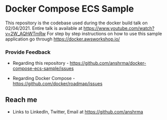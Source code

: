# Docker Compose ECS Sample

This repository is the codebase used during the docker build talk on 02/04/2021. Entire talk is available at https://www.youtube.com/watch?v=2W_AQhWTmRw
For step by step instructions on how to use this sample application go through https://docker.awsworkshop.io/

### Provide Feedback

* Regarding this repository - https://github.com/anshrma/docker-compose-ecs-sample/issues

* Regarding Docker Compose - https://github.com/docker/roadmap/issues

## Reach me

* Links to LinkedIn, Twitter, Email at https://github.com/anshrma
